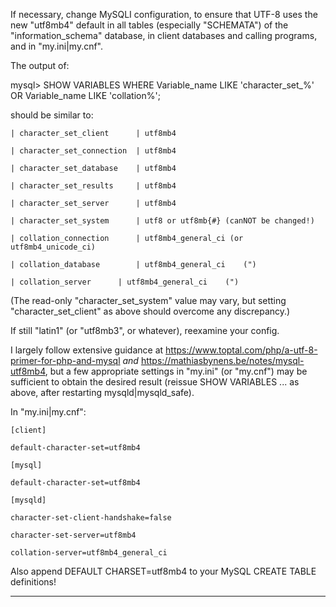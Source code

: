 If necessary, change MySQLI configuration, to ensure that UTF-8 uses the new "utf8mb4" default in all tables (especially "SCHEMATA") of the "information_schema" database, in client databases and calling programs, and in "my.ini|my.cnf".

The output of:

  mysql> SHOW VARIABLES WHERE Variable_name LIKE 'character\_set\_%' OR Variable_name LIKE 'collation%';

should be similar to:

	| character_set_client		| utf8mb4

	| character_set_connection	| utf8mb4

	| character_set_database	| utf8mb4

	| character_set_results		| utf8mb4

	| character_set_server		| utf8mb4

	| character_set_system		| utf8 or utf8mb{#} (canNOT be changed!)

	| collation_connection		| utf8mb4_general_ci (or utf8mb4_unicode_ci)

	| collation_database		| utf8mb4_general_ci	(")

	| collation_server		| utf8mb4_general_ci	(")

(The read-only "character_set_system" value may vary, but setting "character_set_client" as above should overcome any discrepancy.)

If still "latin1" (or "utf8mb3", or whatever), reexamine your config.

I largely follow extensive guidance at <a target="_blank" href="https://www.toptal.com/php/a-utf-8-primer-for-php-and-mysql">https://www.toptal.com/php/a-utf-8-primer-for-php-and-mysql</a> <i>and</i> <a target="_blank" href="https://mathiasbynens.be/notes/mysql-utf8mb4">https://mathiasbynens.be/notes/mysql-utf8mb4</a>, but a few appropriate settings in "my.ini" (or "my.cnf") may be sufficient to obtain the desired result (reissue SHOW VARIABLES ... as above, after restarting mysqld|mysqld_safe).

In "my.ini|my.cnf":

	[client]

	default-character-set=utf8mb4

	[mysql]

	default-character-set=utf8mb4

	[mysqld]

	character-set-client-handshake=false

	character-set-server=utf8mb4

	collation-server=utf8mb4_general_ci

Also append DEFAULT CHARSET=utf8mb4 to your MySQL CREATE TABLE definitions!

--------------------------
